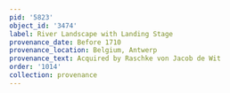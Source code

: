 ```yaml
---
pid: '5823'
object_id: '3474'
label: River Landscape with Landing Stage
provenance_date: Before 1710
provenance_location: Belgium, Antwerp
provenance_text: Acquired by Raschke von Jacob de Wit
order: '1014'
collection: provenance
---
```

